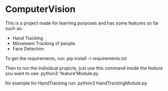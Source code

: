 ﻿# ComputerVision

This is a project made for learning purposes and has some features so far such as:

- Hand Tracking
- Movement Tracking of people
- Face Detection

To get the requirements, run:
    pip install -r requirements.txt


Then to run the individual projects, just use this command inside the feature you want to use:
    python3 'feature'Module.py

for example for HandTracking run:
    python3 HandTrackingModule.py


